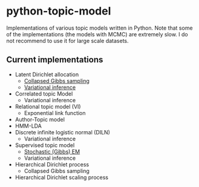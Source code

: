 python-topic-model
==================

Implementations of various topic models written in Python. Note that some of the implementations (the models with MCMC) are extremely slow. I do not recommend to use it for large scale datasets.

Current implementations
-----------------------

* Latent Dirichlet allocation
  * [Collapsed Gibbs sampling](http://nbviewer.jupyter.org/github/arongdari/python-topic-model/blob/master/notebook/LDA_example.ipynb)
  * [Variational inference](http://nbviewer.jupyter.org/github/arongdari/python-topic-model/blob/master/notebook/LDA_example.ipynb)
* Correlated topic Model
  * Variational inference
* Relational topic model (VI)
  * Exponential link function
* Author-Topic model 
* HMM-LDA
* Discrete infinite logistic normal (DILN)
  * Variational inference
* Supervised topic model
  * [Stochastic (Gibbs) EM](http://nbviewer.jupyter.org/github/arongdari/python-topic-model/blob/master/notebook/SupervisedTopicModel_example.ipynb)
  * Variational inference
* Hierarchical Dirichlet process
  * Collapsed Gibbs sampling
* Hierarchical Dirichlet scaling process

